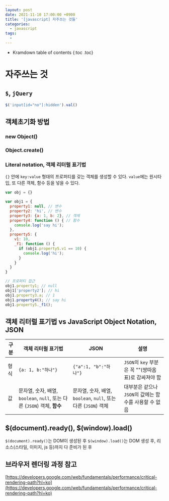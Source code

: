 ```yaml
---
layout: post
date: 2021-11-10 17:00:00 +0900
title: '[javascript] 자주쓰는 것들'
categories:
  - javascript
tags:
  -
---
```


* Kramdown table of contents
{:toc .toc}

# 자주쓰는 것

## `$`, `jQuery`

```js
$('input[id="no"]:hidden').val()
```

## 객체초기화 방법

### new Object()

### Object.create()

### Literal notation, 객체 리터럴 표기법

`{}` 안에 `key:value` 형태의 프로퍼티를 갖는 객체를 생성할 수 있다.
`value`에는 원시타입, 또 다른 객체, 함수 등을 넣을 수 있다.

```js
var obj = {}

var obj1 = {
  property1: null, // 변수
  property2: 'hi', // 변수
  property3: {a: 1, b: 2}, // 객제
  property4: function () { // 함수
    console.log('say hi');
  },  
  property5: {
    v1: 10,
    _f1: function () {
      if (obj1.property5.v1 == 10) {
        console.log('hi');
      }
    }
  }
}

// 프로퍼티 접근
obj1.property1; // null
obj1['property2']; // hi
obj1.property3.a; // 1
obj1.property4(); // say hi
obj1.property5._f1();

```

## 객체 리터럴 표기법 vs  JavaScript Object Notation, JSON

| 구분 | 객체 리터럴 표기법 | JSON | 설명 |
|---|---|---|---|
|형식| `{a: 1, b:"하나"}`| `{"a":1, "b":"하나"}`| `JSON`의 `key` 부분은 꼭 ""(쌍따옴표)로 감싸져야 함|
|값|문자열, 숫자, 배열, `boolean`, `null`, 또는 다른 (`JSON`) 객체, **함수** |문자열, 숫자, 배열, `boolean`, `null`, 또는 다른 (`JSON`) 객체| 대부분은 같으나 `JSON`의 값에는 함수를 사용할 수 없음|


## $(document).ready(), $(window).load()

`$(document).ready()`는 DOM이 생성된 후
`$(window).load()`는 DOM 생성 후, 리소스(스타일, 이미지, js 등)까지 다 준비가 된 후

## 브라우저 렌더링 과정 참고

[https://developers.google.com/web/fundamentals/performance/critical-rendering-path?hl=ko](https://developers.google.com/web/fundamentals/performance/critical-rendering-path?hl=ko)
